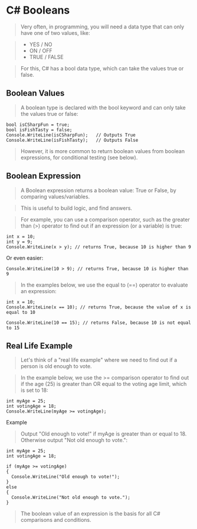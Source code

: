 # C# Booleans

> Very often, in programming, you will need a data type that can only have one of two values, like:

> - YES / NO
> - ON / OFF
> - TRUE / FALSE

> For this, C# has a bool data type, which can take the values true or false.

## Boolean Values

> A boolean type is declared with the bool keyword and can only take the values true or false:

```
bool isCSharpFun = true;
bool isFishTasty = false;
Console.WriteLine(isCSharpFun);   // Outputs True
Console.WriteLine(isFishTasty);   // Outputs False
```

> However, it is more common to return boolean values from boolean expressions, for conditional testing (see below).

## Boolean Expression

> A Boolean expression returns a boolean value: True or False, by comparing values/variables.

> This is useful to build logic, and find answers.

> For example, you can use a comparison operator, such as the greater than (>) operator to find out if an expression (or a variable) is true:

```
int x = 10;
int y = 9;
Console.WriteLine(x > y); // returns True, because 10 is higher than 9
```

Or even easier:

```
Console.WriteLine(10 > 9); // returns True, because 10 is higher than 9
```

> In the examples below, we use the equal to (==) operator to evaluate an expression:

```
int x = 10;
Console.WriteLine(x == 10); // returns True, because the value of x is equal to 10
```

```
Console.WriteLine(10 == 15); // returns False, because 10 is not equal to 15
```

## Real Life Example

> Let's think of a "real life example" where we need to find out if a person is old enough to vote.

> In the example below, we use the >= comparison operator to find out if the age (25) is greater than OR equal to the voting age limit, which is set to 18:

```
int myAge = 25;
int votingAge = 18;
Console.WriteLine(myAge >= votingAge);
```

Example

> Output "Old enough to vote!" if myAge is greater than or equal to 18. Otherwise output "Not old enough to vote.":

```
int myAge = 25;
int votingAge = 18;

if (myAge >= votingAge) 
{
  Console.WriteLine("Old enough to vote!");
} 
else 
{
  Console.WriteLine("Not old enough to vote.");
}
```

> The boolean value of an expression is the basis for all C# comparisons and conditions.

